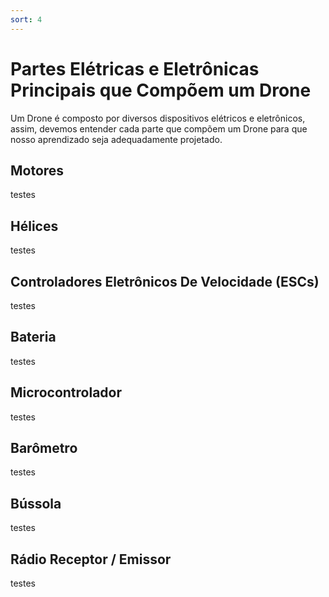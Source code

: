 ```yaml
---
sort: 4
---
```


# Partes Elétricas e Eletrônicas Principais que Compõem um Drone

<p>

Um Drone é composto por diversos dispositivos elétricos e eletrônicos, assim, devemos entender cada parte que compõem um Drone para que nosso aprendizado seja adequadamente projetado.
</p>

## Motores

<p>
testes
</p>

## Hélices

<p>
testes
</p>

## Controladores Eletrônicos De Velocidade (ESCs)

<p>
testes
</p>

## Bateria

<p>
testes
</p>

## Microcontrolador

<p>
testes
</p>

## Barômetro

<p>
testes
</p>

## Bússola

<p>
testes
</p>

## Rádio Receptor / Emissor

<p>
testes
</p>